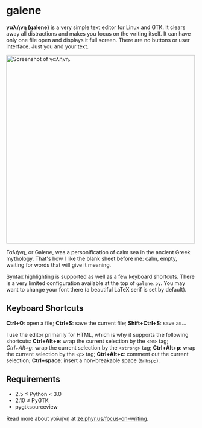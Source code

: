 # galene

**γαλήνη (galene)** is a very simple text editor for Linux and GTK. It clears away all distractions and makes you focus on the writing itself. It can have only one file open and displays it full screen. There are no buttons or user interface. Just you and your text.

<a href="https://raw.github.com/ze-phyr-us/galene/master/screenshot.png">
	<img alt="Screenshot of γαλήνη." width="500"
	src="https://raw.github.com/ze-phyr-us/galene/master/screenshot.png" />
</a>

Γαλήνη, or Galene, was a personification of calm sea in the ancient Greek mythology. That's how I like the blank sheet before me: calm, empty, waiting for words that will give it meaning.

Syntax highlighting is supported as well as a few keyboard shortcuts. There is a very limited configuration available at the top of `galene.py`. You may want to change your font there (a beautiful LaTeX serif is set by default).


## Keyboard Shortcuts

**Ctrl+O**: open a file; **Ctrl+S**: save the current file; **Shift+Ctrl+S**: save as...

I use the editor primarily for HTML, which is why it supports the following shortcuts:
**Ctrl+Alt+e**: wrap the current selection by the `<em>` tag; *Ctrl+Alt+g*: wrap the current selection by the `<strong>` tag; **Ctrl+Alt+p**: wrap the current selection by the `<p>` tag; **Ctrl+Alt+c**: comment out the current selection; **Ctrl+space**: insert a non-breakable space (`&nbsp;`).


## Requirements

* 2.5 &le; Python &lt; 3.0
* 2.10 &le; PyGTK
* pygtksourceview

Read more about γαλήνη at [ze.phyr.us/focus-on-writing](http://ze.phyr.us/focus-on-writing).
